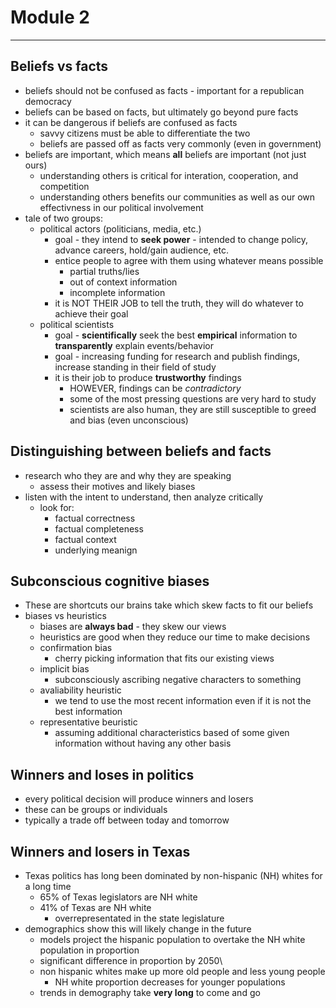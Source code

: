 # Module 2
---
## Beliefs vs facts
- beliefs should not be confused as facts - important for a republican democracy
- beliefs can be based on facts, but ultimately go beyond pure facts
- it can be dangerous if beliefs are confused as facts
    - savvy citizens must be able to differentiate the two
    - beliefs are passed off as facts very commonly (even in government)
- beliefs are important, which means **all** beliefs are important (not just ours)
    - understanding others is critical for interation, cooperation, and competition
    - understanding others benefits our communities as well as our own effectivness in our political involvement
- tale of two groups:
    - political actors (politicians, media, etc.)
        - goal - they intend to **seek power** - intended to change policy, advance careers, hold/gain audience, etc.
        - entice people to agree with them using whatever means possible
            - partial truths/lies
            - out of context information
            - incomplete information
        - it is NOT THEIR JOB to tell the truth, they will do whatever to achieve their goal
    - political scientists
        - goal - **scientifically** seek the best **empirical** information to **transparently** explain events/behavior
        - goal - increasing funding for research and publish findings, increase standing in their field of study
        - it is their job to produce **trustworthy** findings
            - HOWEVER, findings can be *contradictory*
            - some of the most pressing questions are very hard to study
            - scientists are also human, they are still susceptible to greed and bias (even unconscious)

## Distinguishing between beliefs and facts
- research who they are and why they are speaking
    - assess their motives and likely biases
- listen with the intent to understand, then analyze critically
    - look for:
        - factual correctness
        - factual completeness
        - factual context
        - underlying meanign

## Subconscious cognitive biases
- These are shortcuts our brains take which skew facts to fit our beliefs
- biases vs heuristics
    - biases are **always bad** - they skew our views
    - heuristics are good when they reduce our time to make decisions
    - confirmation bias
        - cherry picking information that fits our existing views
    - implicit bias
        - subconsciously ascribing negative characters to something
    - avaliability heuristic
        - we tend to use the most recent information even if it is not the best information
    - representative beuristic
        - assuming additional characteristics based of some given information without having any other basis

## Winners and loses in politics
- every political decision will produce winners and losers
- these can be groups or individuals
- typically a trade off between today and tomorrow

## Winners and losers in Texas
- Texas politics has long been dominated by non-hispanic (NH) whites for a long time
    - 65% of Texas legislators are NH white
    - 41% of Texas are NH white
        - overrepresentated in the state legislature
- demographics show this will likely change in the future
    - models project the hispanic population to overtake the NH white population in proportion
    - significant difference in proportion by 2050\
    - non hispanic whites make up more old people and less young people
        - NH white proportion decreases for younger populations
    - trends in demography take **very long** to come and go